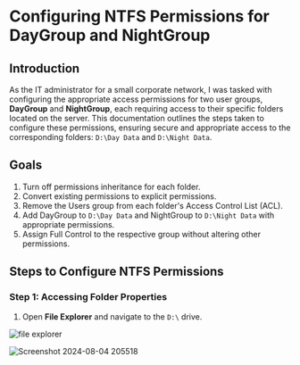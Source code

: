 # Configuring NTFS Permissions for DayGroup and NightGroup
## Introduction

As the IT administrator for a small corporate network, I was tasked with configuring the appropriate access permissions 
for two user groups, **DayGroup** and **NightGroup**, each requiring access to their specific folders located on the server.
This documentation outlines the steps taken to configure these permissions, ensuring secure and appropriate access to the 
corresponding folders: `D:\Day Data` and `D:\Night Data`.

## Goals

1. Turn off permissions inheritance for each folder.
2. Convert existing permissions to explicit permissions.
3. Remove the Users group from each folder's Access Control List (ACL).
4. Add DayGroup to `D:\Day Data` and NightGroup to `D:\Night Data` with appropriate permissions.
5. Assign Full Control to the respective group without altering other permissions.

## Steps to Configure NTFS Permissions

### Step 1: Accessing Folder Properties

1. Open **File Explorer** and navigate to the `D:\` drive.
<img src="[https://imgur.com/a/EU0W7WZ.png](https://imgur.com/a/EU0W7WZ)" alt="file explorer"/>

![Screenshot 2024-08-04 205518](https://github.com/user-attachments/assets/ae0df4e3-41cf-411c-a9f3-7e0dcf0562f7)
